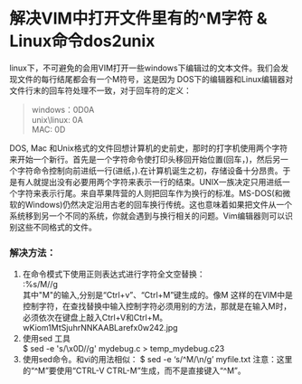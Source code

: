 # 解决VIM中打开文件里有的^M字符 & Linux命令dos2unix
linux下，不可避免的会用VIM打开一些windows下编辑过的文本文件。我们会发现文件的每行结尾都会有一个M符号，这是因为 DOS下的编辑器和Linux编辑器对文件行末的回车符处理不一致，对于回车符的定义：  
> windows：0D0A  
> unix\linux: 0A  
> MAC: 0D  

DOS, Mac 和Unix格式的文件回想计算机的史前史，那时的打字机使用两个字符来开始一个新行。首先是一个字符命令使打印头移回开始位置(回车，<CR>)，然后另一个字符命令控制向前进纸一行(进纸，<LF>).在计算机诞生之初，存储设备十分昂贵。于是有人就提出没有必要用两个字符来表示一行的结束。UNIX一族决定只用进纸一个字符<Line Feed>来表示行尾。来自苹果阵营的人则把回车<CR>作为换行的标准。MS-DOS(和微软的Windows)仍然决定沿用古老的回车换行<CR><LF>传统。这也意味着如果把文件从一个系统移到另一个不同的系统，你就会遇到与换行相关的问题。Vim编辑器则可以识别这些不同格式的文件。  
### 解决方法：  
1. 在命令模式下使用正则表达式进行字符全文空替换：  
:%s/M//g  
其中"M"的输入,分别是“Ctrl+v”、“Ctrl+M”键生成的。像M 这样的在VIM中是控制字符，在查找替换中输入控制字符必须用别的方法，那就是在输入M时，必须依次在键盘上敲入Ctrl+V和Ctrl+M。  
wKiom1MtSjuhrNNKAABLarefx0w242.jpg  
2.  使用sed 工具  
$ sed -e 's/\x0D//g' mydebug.c > temp_mydebug.c23  
3. 使用sed命令。和vi的用法相似：
$ sed -e ‘s/^M/\n/g’ myfile.txt
注意：这里的“^M”要使用“CTRL-V CTRL-M”生成，而不是直接键入“^M”。
